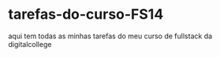 # tarefas-do-curso-FS14
aqui tem todas as minhas tarefas do meu curso de fullstack da digitalcollege
